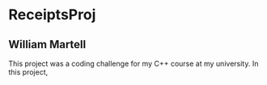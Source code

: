 # ReceiptsProj

William Martell
---------------
This project was a coding challenge for my C++ course at my university. 
In this project, 
